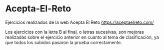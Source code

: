 # Acepta-El-Reto
Ejercicios realizados de la web Acepta El Reto
https://aceptaelreto.com/

Los ejercicios con la letra B al final, o letras sucesivas, son mejoras realizadas sobre el ejercicio anterior en cuanto al tema de
clasificación, ya que todos los subidos pasaron la prueba correctamente.
